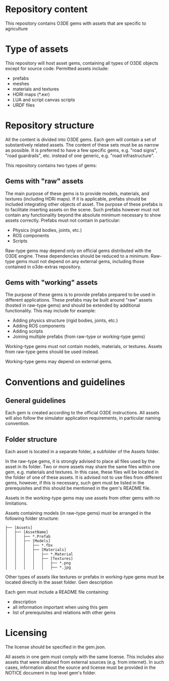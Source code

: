 # Repository content

This repository contains O3DE gems with assets that are specific to agriculture

# Type of assets

This repository will host asset gems, containing all types of O3DE objects except for source code. Permitted assets include:
- prefabs
- meshes
- materials and textures
- HDRI maps (*.exr)
- LUA and script canvas scripts
- URDF files

# Repository structure

All the content is divided into O3DE gems. Each gem will contain a set of substantively related assets. The content of these sets must be as narrow as possible. It is preferred to have a few specific gems, e.g. "road signs", "road guardrails", etc. instead of one generic, e.g. "road infrastructure".

This repository contains two types of gems:

## Gems with "raw" assets

The main purpose of these gems is to provide models, materials, and textures (including HDRi maps). If it is applicable, prefabs should be included integrating other objects of asset. The purpose of these prefabs is to facilitate inserting assets on the scene. Such prefabs however must not contain any functionality beyond the absolute minimum necessary to show assets correctly. Prefabs must not contain in particular:
- Physics (rigid bodies, joints, etc.)
- ROS components
- Scripts

Raw-type gems may depend only on official gems distributed with the O3DE engine. These dependencies should be reduced to a minimum. Raw-type gems must not depend on any external gems, including those contained in o3de-extras repository.

## Gems with "working" assets

The purpose of these gems is to provide prefabs prepared to be used in different applications. These prefabs may be built around "raw" assets (hosted in raw-type gems) and should be extended by additional functionality. This may include for example:
- Adding physics structure (rigid bodies, joints, etc.)
- Adding ROS components
- Adding scripts
- Joining multiple prefabs (from raw-type or working-type gems)

Working-type gems must not contain models, materials, or textures. Assets from raw-type gems should be used instead.

Working-type gems may depend on external gems.

# Conventions and guidelines

## General guidelines

Each gem is created according to the official O3DE instructions. All assets will also follow the simulator application requirements, in particular naming convention.

## Folder structure

Each asset is located in a separate folder, a subfolder of the Assets folder.

In the raw-type gems, it is strongly advised to place all files used by the asset in its folder. Two or more assets may share the same files within one gem, e.g. materials and textures. In this case, these files will be located in the folder of one of these assets. It is advised not to use files from different gems, however, if this is necessary, such gem must be listed in the prerequisites and this should be mentioned in the gem's README file.

Assets in the working-type gems may use assets from other gems with no limitations.

Assets containing models (in raw-type gems) must be arranged in the following folder structure:

```
├── [Assets]
│   ├── [AssetName] 
│   │   ├── *.Prefab
│   │   ├── [Models]
│   │   │   ├── *.fbx
│   │   │   ├── [Materials]
│   │   │   │   ├── *.Material
│   │   │   │   ├── [Textures]
│   │   │   │   │   ├── *.png
│   │   │   │   │   ├── *.jpg
```

Other types of assets like textures or prefabs in working-type gems must be located directly in the asset folder.
Gem description

Each gem must include a README file containing:
- description
- all information important when using this gem
- list of prerequisites and relations with other gems

# Licensing

The license should be specified in the gem.json.

All assets in one gem must comply with the same license. This includes also assets that were obtained from external sources (e.g. from internet). In such cases, information about the source and license must be provided in the NOTICE document in top level gem's folder.
